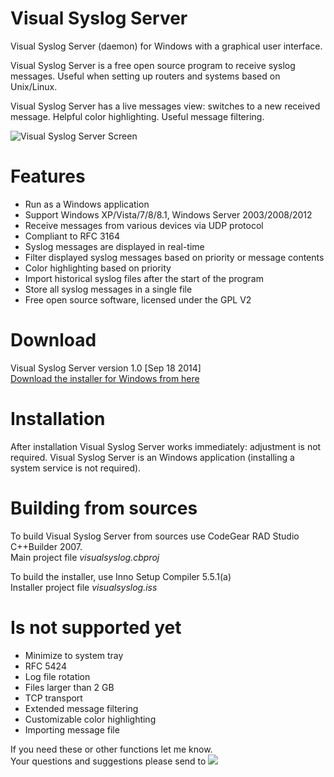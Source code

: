 Visual Syslog Server
===
Visual Syslog Server (daemon) for Windows with a graphical user interface.

Visual Syslog Server is a free open source program to receive syslog messages. Useful when setting up routers and systems based on Unix/Linux.

Visual Syslog Server has a live messages view: switches to a new received message. Helpful color highlighting. Useful message filtering.

![Visual Syslog Server Screen](https://github.com/MaxBelkov/visualsyslog/blob/master/screens/screen1.png?raw=true)

Features
===
* Run as a Windows application
* Support Windows XP/Vista/7/8/8.1, Windows Server 2003/2008/2012
* Receive messages from various devices via UDP protocol
* Compliant to RFC 3164
* Syslog messages are displayed in real-time
* Filter displayed syslog messages based on priority or message contents
* Сolor highlighting based on priority
* Import historical syslog files after the start of the program
* Store all syslog messages in a single file
* Free open source software, licensed under the GPL V2

Download
===
Visual Syslog Server version 1.0 \[Sep 18 2014\]  
[Download the installer for Windows from here](https://github.com/MaxBelkov/visualsyslog/blob/master/Output/visualsyslog_setup.exe?raw=true)  

Installation
===
After installation Visual Syslog Server works immediately: adjustment is not required.
Visual Syslog Server is an Windows application (installing a system service is not required).

Building from sources
===
To build Visual Syslog Server from sources use CodeGear RAD Studio C++Builder 2007.  
Main project file _visualsyslog.cbproj_

To build the installer, use Inno Setup Compiler 5.5.1(a)  
Installer project file _visualsyslog.iss_

Is not supported yet
===
* Minimize to system tray
* RFC 5424
* Log file rotation
* Files larger than 2 GB
* TCP transport
* Extended message filtering
* Customizable color highlighting
* Importing message file

If you need these or other functions let me know.  
Your questions and suggestions please send to ![ ](https://github.com/MaxBelkov/visualsyslog/blob/master/screens/m.png?raw=true)
